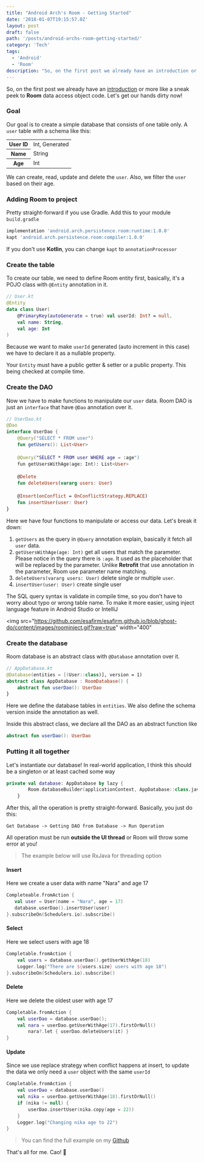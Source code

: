 ```yaml
---
title: "Android Arch's Room - Getting Started"
date: '2018-01-07T19:15:57.0Z'
layout: post
draft: false
path: '/posts/android-archs-room-getting-started/'
category: 'Tech'
tags:
  - 'Android'
  - 'Room'
description: "So, on the first post we already have an introduction or more like a sneak peek to Room data access object code. Let's get our hands dirty now!"
---
```


So, on the first post we already have an [introduction](https://nolambda.stream/android-archs-room-introduction/) or more like a sneak peek to **Room** data access object code. Let's get our hands dirty now!

### Goal

Our goal is to create a simple database that consists of one table only. A `user` table with a schema like this:

<table>
    <tr>
        <th>User ID</th>
        <td>Int, Generated</td>
    </tr>
    <tr>
        <th>Name</th>
        <td>String</td>
    </tr>
    <tr>
        <th>Age</th>
        <td>Int</td>
    </tr>
</table>

We can create, read, update and delete the `user`. Also, we filter the `user` based on their age.

### Adding Room to project

Pretty straight-forward if you use Gradle. Add this to your module `build.gradle`

```groovy
implementation 'android.arch.persistence.room:runtime:1.0.0'
kapt 'android.arch.persistence.room:compiler:1.0.0'
```

If you don't use **Kotlin**, you can change `kapt` to `annotationProcessor`

### Create the table

To create our table, we need to define Room entity first, basically, it's a POJO class with `@Entity` annotation in it.

```kotlin
// User.kt
@Entity
data class User(
    @PrimaryKey(autoGenerate = true) val userId: Int? = null,
    val name: String,
    val age: Int
)
```

Because we want to make `userId` generated (auto increment in this case) we have to declare it as a nullable property.

Your `Entity` must have a public getter & setter or a public property. This being checked at compile time.

### Create the DAO

Now we have to make functions to manipulate our `user` data. Room DAO is just an `interface` that have `@Dao` annotation over it.

```kotlin
// UserDao.kt
@Dao
interface UserDao {
    @Query("SELECT * FROM user")
    fun getUsers(): List<User>

    @Query("SELECT * FROM user WHERE age = :age")
    fun getUsersWithAge(age: Int): List<User>

    @Delete
    fun deleteUsers(vararg users: User)

    @Insert(onConflict = OnConflictStrategy.REPLACE)
    fun insertUser(user: User)
}
```

Here we have four functions to manipulate or access our data. Let's break it down:

1. `getUsers` as the query in `@Query` annotation explain, basically it fetch all `user` data.
2. `getUsersWithAge(age: Int)` get all users that match the parameter. Please notice in the query there is `:age`. It used as the placeholder that will be replaced by the parameter. Unlike **Retrofit** that use annotation in the parameter, Room use parameter name matching.
3. `deleteUsers(vararg users: User)` delete single or multiple `user`.
4. `insertUser(user: User)` create single user

The SQL query syntax is validate in compile time, so you don't have to worry about typo or wrong table name. To make it more easier, using inject language feature in Android Studio or IntelliJ

<img src="https://github.com/esafirm/esafirm.github.io/blob/ghost-do/content/images/roominject.gif?raw=true" width="400"

### Create the database

Room database is an abstract class with `@Database` annotation over it.

```kotlin
// AppDatabase.kt
@Database(entities = [(User::class)], version = 1)
abstract class AppDatabase : RoomDatabase() {
    abstract fun userDao(): UserDao
}
```

Here we define the database tables in `entities`. We also define the schema version inside the annotation as well.

Inside this abstract class, we declare all the DAO as an abstract function like

```kotlin
abstract fun userDao(): UserDao
```

### Putting it all together

Let's instantiate our database! In real-world application, I think this should be a singleton or at least cached some way

```kotlin
private val database: AppDatabase by lazy {
        Room.databaseBuilder(applicationContext, AppDatabase::class.java, "test.db").build()
    }
```

After this, all the operation is pretty straight-forward. Basically, you just do this:

```
Get Database -> Getting DAO from Database -> Run Operation
```

All operation must be run **outside the UI thread** or Room will throw some error at you!

> The example below will use RxJava for threading option

#### Insert

Here we create a user data with name "Nara" and age 17

```kotlin
Completeable.fromAction {
   val user = User(name = "Nara", age = 17)
   database.userDao().insertUser(user)
}.subscribeOn(Schedulers.io).subscribe()
```

#### Select

Here we select users with age 18

```kotlin
Completable.fromAction {
    val users = database.userDao().getUserWithAge(18)
    Logger.log("There are ${users.size} users with age 18")
}.subscribeOn(Schedulers.io).subscribe()
```

#### Delete

Here we delete the oldest user with age 17

```kotlin
Completable.fromAction {
    val userDao = database.userDao();
    val nara = userDao.getUserWithAge(17).firstOrNull()
        nara?.let { userDao.deleteUsers(it) }
}
```

#### Update

Since we use replace strategy when conflict happens at insert, to update the data we only need a `user` object with the same `userId`

```kotlin
Completable.fromAction {
    val userDao = database.userDao()
    val nika = userDao.getUserWithAge(18).firstOrNull()
    if (nika != null) {
        userDao.insertUser(nika.copy(age = 22))
    }
    Logger.log("Changing nika age to 22")
}
```

> You can find the full example on my [Github](https://github.com/esafirm/android-playground/tree/master/app/src/main/java/com/esafirm/androidplayground/androidarch/room)

That's all for me. Cao! 👋
